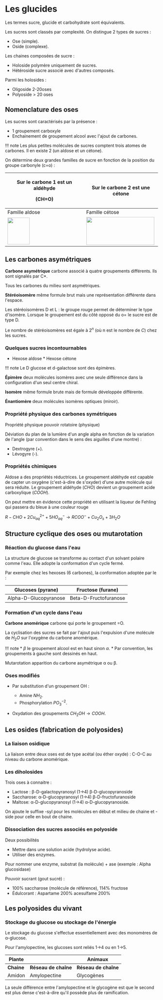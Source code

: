# Les glucides

Les termes sucre, glucide et carbohydrate sont équivalents.

Les sucres sont classés par complexité. On distingue 2 types de sucres :

* Ose (simple).
* Oside (complexe).

Les chaines composées de sucre :

* Holoside polymère uniquement de sucres.
* Hétéroside sucre associé avec d'autres composés.

Parmi les holosides :

* Oligoside 2-20oses
* Polyoside \> 20 oses

## Nomenclature des oses

Les sucres sont caractérisés par la présence :

* 1 groupement carboxyle
* Enchainement de groupement alcool avec l'ajout de carbones.

!!! note
    Les plus petites molécules de sucres comptent trois atomes de carbones. Il en existe 2 (un aldose et un cétone).

On détermine deux grandes familles de sucre en fonction de la position du groupe carbonyle (c=o) :

<table>
<colgroup>
<col style="width: 51%" />
<col style="width: 48%" />
</colgroup>
<thead>
<tr class="header">
<th><p><strong>Sur le carbone 1 est un aldéhyde</strong></p>
<p><strong>(CH=O)</strong></p></th>
<th><strong>Sur le carbone 2 est une cétone</strong></th>
</tr>
</thead>
<tbody>
<tr class="odd">
<td>Famille aldose</td>
<td>Famille cétose</td>
</tr>
<tr class="even">
<td><img src="media/image33.jpeg"
style="width:0.75972in;height:0.91875in" /></td>
<td><img src="media/image34.jpeg"
style="width:2.3375in;height:0.96597in" /></td>
</tr>
</tbody>
</table>

## Les carbones asymétriques

__Carbone asymétrique__ carbone associé à quatre groupements différents. Ils sont signalés par C\*.

Tous les carbones du milieu sont asymétriques.

__Stéréoisomère__ même formule brut mais une représentation différente dans
l'espace.

Les stéréoisomères D et L : le groupe rouge permet de déterminer le type d'isomère. Lorsque le groupement est du côté opposé du o= le sucre est de type D.

Le nombre de stéréoisomères est égale à $2^n$ (où n est le nombre de $C$) chez les sucres.

### Quelques sucres incontournables

* Hexose aldose                                                                          * Hexose cétone

!!! note
    Le D glucose et d-galactose sont des épimères.

__Épimère__ deux molécules isomères avec une seule différence dans la configuration d'un seul centre chiral.

__Isomère__ même formule brute mais de formule développée différente.

__Énantiomère__ deux molécules isomères optiques (miroir).

### Propriété physique des carbones symétriques

Propriété physique pouvoir rotatoire (physique)

Déviation du plan de la lumière d'un angle alpha en fonction de la variation de l'angle (par convention dans le sens des aiguilles d'une montre) :

* Dextrogyre (+).
* Lévogyre (-).

### Propriétés chimiques 

Aldose a des propriétés réductrices. Le groupement aldéhyde est capable de capter un oxygène (c'est-à-dire de s'oxyder) d'une autre molécule qui sera réduite. Le groupement aldéhyde ($CHO$) devient un groupement acide carboxylique ($COOH$).

On peut mettre en évidence cette propriété en utilisant la liqueur de Fehling qui passera du bleue à une couleur rouge

$R-CHO + 2Cu^{2+}_{aq} + 5 HO^−_{aq} \rightarrow RCOO^− + Cu_2O_s + 3 H_2O$

## Structure cyclique des oses ou mutarotation

### Réaction du glucose dans l'eau

La structure de glucose se transforme au contact d'un solvant polaire comme l'eau. Elle adopte la conformation d'un cycle fermé.

Par exemple chez les hexoses (6 carbones), la conformation adoptée par le :

| **Glucoses (pyrane)** | **Fructose (furane)** |
|-----------------------|-----------------------|
| Alpha-D-Glucopyranose | Beta-D-Fructofuranose |

### Formation d'un cycle dans l'eau

__Carbone anomérique__ carbone qui porte le groupement =O.

La cyclisation des sucres se fait par l'ajout puis l'expulsion d'une molécule de $H_2O$ sur l'oxygène du carbone anomérique.

!!! note
    * $\beta$ le groupement alcool est en haut sinon $\alpha$.
    * Par convention, les groupements à gauche sont dessinés en haut.

Mutarotation apparition du carbone asymétrique α ou β.

### Oses modifiés

* Par substitution d'un groupement OH :
    
    * Amine $NH_2$.
    * Phosphorylation $PO_3^{-2}$.

* Oxydation des groupements $CH_2OH \rightarrow COOH$.

## Les osides (fabrication de polyosides)

### La liaison osidique

La liaison entre deux oses est de type acétal (ou éther oxyde) : C-O-C
au niveau du carbone anomérique.

### Les diholosides

Trois oses à connaitre :

* Lactose : β-D-galactopyranosyl (1→4) β-D-glucopyranoside
* Saccharose: α-D-glucopyranosyl (1→4) β-D-fructofuranoside
* Maltose: α-D-glucopyranosyl (1→4) α-D-glucopyranoside.

On ajoute le suffixe -syl pour les molécules en début et milieu de chaine et -side pour celle en bout de chaine.

### Dissociation des sucres associés en polyoside

Deux possibilités 

* Mettre dans une solution acide (hydrolyse acide).
* Utiliser des enzymes.

Pour nommer une enzyme, substrat (la molécule) + ase (exemple : Alpha glucosidase)

Pouvoir sucrant (gout sucré) :

* 100% saccharose (molécule de référence), 114% fructose
* Édulcorant : Aspartame 200% acesulfame 200%

## Les polyosides du vivant

### Stockage du glucose ou stockage de l'énergie

Le stockage du glucose s'effectue essentiellement avec des monomères de α-glucose.

Pour l'amylopectine, les glucoses sont reliés 1→4 ou en 1→5.

| **Plante** |                      | **Animaux**          |
|------------|----------------------|----------------------|
| **Chaine** | **Réseau de chaîne** | **Réseau de chaîne** |
| Amidon     | Amylopectine         | Glycogènes           |

La seule différence entre l'amylopectine et le glycogène est que le second est plus dense c'est-à-dire qu'il possède plus de ramification.